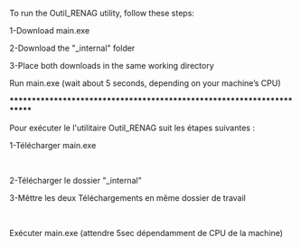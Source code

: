 To run the Outil\_RENAG utility, follow these steps:



1-Download main.exe



2-Download the "\_internal" folder



3-Place both downloads in the same working directory



Run main.exe (wait about 5 seconds, depending on your machine’s CPU)



**\*\*\*\*\*\*\*\*\*\*\*\*\*\*\*\*\*\*\*\*\*\*\*\*\*\*\*\*\*\*\*\*\*\*\*\*\*\*\*\*\*\*\*\*\*\*\*\*\*\*\*\*\*\*\*\*\*\*\*\*\*\*\*\*\*\*\*\*\***



Pour exécuter le l'utilitaire Outil\_RENAG suit les étapes suivantes :



1-Télécharger main.exe

 

2-Télécharger le dossier "\_internal"



3-Mêttre les deux Téléchargements en même dossier de travail

 

Exécuter main.exe (attendre 5sec dépendamment de CPU de la machine)

